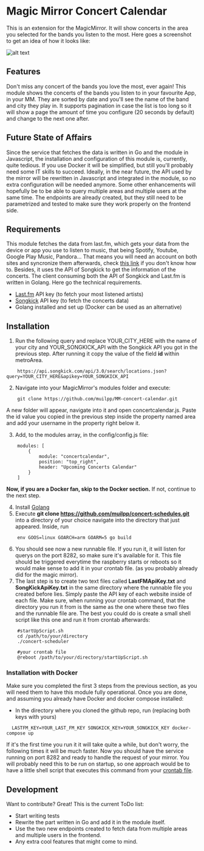 # Magic Mirror Concert Calendar

This is an extension for the MagicMirror. It will show concerts in the area you selected for the bands you listen to the most. Here goes a screenshot to get an idea of how it looks like:

![alt text](https://github.com/muilpp/MM-concert-calendar/blob/master/mm%20concerts%20calendar.png?raw=true)

## Features
Don't miss any concert of the bands you love the most, ever again!
This module shows the concerts of the bands you listen to in your favourite App, in your MM. They are sorted by date and you'll see the name of the band and city they play in. It supports pagination in case the list is too long so it will show a page the amount of time you configure (20 seconds by default) and change to the next one after.

## Future State of Affairs
Since the service that fetches the data is written in Go and the module in Javascript, the installation and configuration of this module is, currently, quite tedious. If you use Docker it will be simplified, but still you'll probably need some IT skills to succeed. Ideally, in the near future, the API used by the mirror will be rewritten in Javascript and integrated in the module, so no extra configuration will be needed anymore.
Some other enhancements will hopefully be to be able to query multiple areas and multiple users at the same time. The endpoints are already created, but they still need to be parametrized and tested to make sure they work properly on the frontend side.

## Requirements
This module fetches the data from last.fm, which gets your data from the device or app you use to listen to music, that being Spotify, Youtube, Google Play Music, Pandora... That means you will need an account on both sites and syncronize them afterwards, check [this link](https://www.last.fm/about/trackmymusic) if you don't know how to. Besides, it uses the API of Songkick to get the information of the concerts. The client consuming both the API of Songkick and Last.fm is written in Golang. Here go the technical requirements.
  - [Last.fm](https://www.last.fm/api/) API key (to fetch your most listened artists)
  - [Songkick](https://www.songkick.com/developer) API key (to fetch the concerts data)
  - Golang installed and set up (Docker can be used as an alternative)

## Installation
  1. Run the following query and replace YOUR_CITY_HERE with the name of your city and YOUR_SONGKICK_API with the Songkick API you got in the previous step. After running it copy the value of the field __id__ within metroArea.
```
    https://api.songkick.com/api/3.0/search/locations.json?query=YOUR_CITY_HERE&apikey=YOUR_SONGKICK_API
```
  
  2. Navigate into your MagicMirror's modules folder and execute: 
```
    git clone https://github.com/muilpp/MM-concert-calendar.git
```
  A new folder will appear, navigate into it and open concertcalendar.js. Paste the id value you copied in the previous step inside the property named area and add your username in the property right below it.

  3. Add, to the modules array, in the config/config.js file:
```
    modules: [
	    {
		    module: "concertcalendar",
		    position: "top_right",
		    header: "Upcoming Concerts Calendar"
	    }
    ]	
```
   __Now, if you are a Docker fan, skip to the Docker section.__ If not, continue to the next step.
   
   4. Install [Golang](https://golang.org/doc/install)
   5. Execute __git clone https://github.com/muilpp/concert-schedules.git__ into a directory of your choice navigate into the directory that just appeared. Inside, run 
```
    env GOOS=linux GOARCH=arm GOARM=5 go build
```
   6. You should see now a new runnable file. If you run it, it will listen for querys on the port 8282, so make sure it's available for it. This file should be triggered everytime the raspberry starts or reboots so it would make sense to add it in your crontab file. (as you probably already did for the magic mirror). 
   7. The last step is to create two text files called __LastFMApiKey.txt__ and __SongKickApiKey.txt__ in the same directory where the runnable file you created before lies. Simply paste the API key of each website inside of each file. Make sure, when running your crontab command, that the directory you run it from is the same as the one where these two files and the runnable file are. The best you could do is create a small shell script like this one and run it from crontab afterwards:
```
    #startUpScript.sh
    cd /path/to/your/directory
    ./concert-scheduler
```
```
    #your crontab file
    @reboot /path/to/your/directory/startUpScript.sh
```

### Installation with Docker
  Make sure you completed the first 3 steps from the previous section, as you will need them to have this module fully operational. Once you are done, and assuming you already have Docker and docker compose installed:
  - In the directory where you cloned the github repo, run (replacing both keys with yours)
```
  LASTFM_KEY=YOUR_LAST_FM_KEY SONGKICK_KEY=YOUR_SONGKICK_KEY docker-compose up
```
  If it's the first time you run it it will take quite a while, but don't worry, the following times it will be much faster. Now you should have the service running on port 8282 and ready to handle the request of your mirror. You will probably need this to be run on startup, so one approach would be to have a little shell script that executes this command from your [crontab file](https://help.ubuntu.com/community/CronHowto).

## Development
Want to contribute? Great! This is the current ToDo list:
  - Start writing tests
  - Rewrite the part written in Go and add it in the module itself.
  - Use the two new endpoints created to fetch data from multiple areas and multiple users in the frontend.
  - Any extra cool features that might come to mind.
